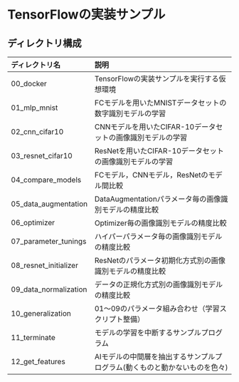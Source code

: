 # TensorFlowの実装サンプル

## ディレクトリ構成

|ディレクトリ名|説明|
|:--|:--|
|00_docker|TensorFlowの実装サンプルを実行する仮想環境|
|01_mlp_mnist|FCモデルを用いたMNISTデータセットの数字識別モデルの学習|
|02_cnn_cifar10|CNNモデルを用いたCIFAR-10データセットの画像識別モデルの学習|
|03_resnet_cifar10|ResNetを用いたCIFAR-10データセットの画像識別モデルの学習|
|04_compare_models|FCモデル，CNNモデル，ResNetのモデル間比較|
|05_data_augmentation|DataAugmentationパラメータ毎の画像識別モデルの精度比較|
|06_optimizer|Optimizer毎の画像識別モデルの精度比較|
|07_parameter_tunings|ハイパーパラメータ毎の画像識別モデルの精度比較|
|08_resnet_initializer|ResNetのパラメータ初期化方式別の画像識別モデルの精度比較|
|09_data_normalization|データの正規化方式別の画像識別モデルの精度比較|
|10_generalization|01～09のパラメータ組み合わせ（学習スクリプト整備）|
|11_terminate|モデルの学習を中断するサンプルプログラム|
|12_get_features|AIモデルの中間層を抽出するサンプルプログラム(動くものと動かないものを色々)|


